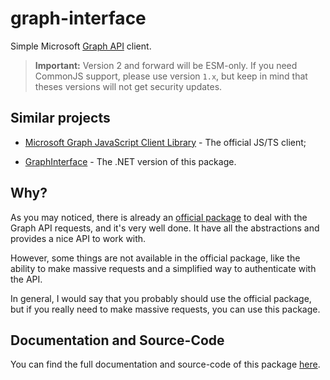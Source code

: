 # graph-interface

Simple Microsoft [Graph API](https://docs.microsoft.com/en-us/graph/api/overview) client.

> **Important:** Version 2 and forward will be ESM-only. If you need CommonJS support, please use version `1.x`, but keep in mind that theses versions will not get security updates.

## Similar projects

-   [Microsoft Graph JavaScript Client Library](https://www.npmjs.com/package/@microsoft/microsoft-graph-client) - The official JS/TS client;

-   [GraphInterface](https://www.nuget.org/packages/GraphInterface) - The .NET version of this package.

## Why?

As you may noticed, there is already an [official package](https://www.npmjs.com/package/@microsoft/microsoft-graph-client) to deal with the Graph API requests, and it's very well done. It have all the abstractions and provides a nice API to work with.

However, some things are not available in the official package, like the ability to make massive requests and a simplified way to authenticate with the API.

In general, I would say that you probably should use the official package, but if you really need to make massive requests, you can use this package.

## Documentation and Source-Code

You can find the full documentation and source-code of this package [here](https://github.com/Giancarl021/graph-interface).
